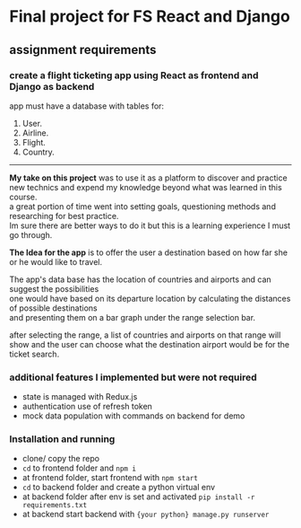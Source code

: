 # Final project for FS React and Django  

## assignment requirements

### create a flight ticketing app using React as frontend and Django as backend  

app must have a database with tables for:  

1. User.  
2. Airline.  
3. Flight.  
4. Country.  

****

**My take on this project** was to use it as a platform to discover and practice new technics and expend my knowledge beyond what was learned in this course.  
a great portion of time went into setting goals, questioning methods and researching for best practice.  
Im sure there are better ways to do it but this is a learning experience I must go through.  

**The Idea for the app** is to offer the user a destination based on how far she or he would like to travel.

The app's data base has the location of countries and airports and can suggest the possibilities  
one would have based on its departure location by calculating the distances of possible destinations  
and presenting them on a bar graph under the range selection bar.  

after selecting the range, a list of countries and airports on that range will show  and the user can choose what the destination airport would be for the ticket search.  

### additional features I implemented but were not required

* state is managed with Redux.js
* authentication use of refresh token
* mock data population with commands on backend for demo

### Installation and running

* clone/ copy the repo  
* `cd` to frontend folder and `npm i`  
* at frontend folder, start frontend with `npm start`
* `cd` to backend folder and create a python virtual env  
* at backend folder after env is set and activated `pip install -r requirements.txt`  
* at backend start backend with `{your python} manage.py runserver`
